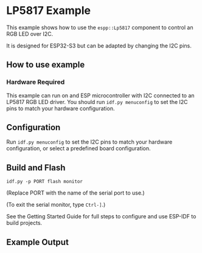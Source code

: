 # LP5817 Example

This example shows how to use the `espp::Lp5817` component to control an RGB LED over I2C.

It is designed for ESP32-S3 but can be adapted by changing the I2C pins.

## How to use example

### Hardware Required

This example can run on and ESP microcontroller with I2C connected to an LP5817
RGB LED driver. You should run `idf.py menuconfig` to set the I2C pins to match
your hardware configuration.

## Configuration

Run `idf.py menuconfig` to set the I2C pins to match your hardware
configuration, or select a predefined board configuration.

## Build and Flash

```
idf.py -p PORT flash monitor
```

(Replace PORT with the name of the serial port to use.)

(To exit the serial monitor, type ``Ctrl-]``.)

See the Getting Started Guide for full steps to configure and use ESP-IDF to build projects.

## Example Output
